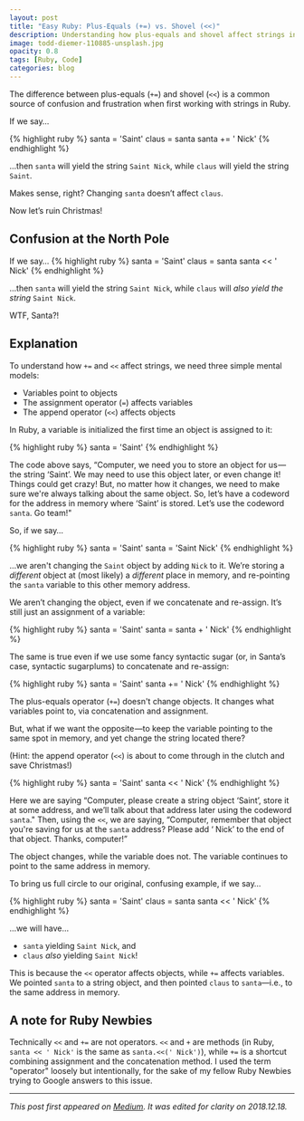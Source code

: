 ```yaml
---
layout: post
title: "Easy Ruby: Plus-Equals (+=) vs. Shovel (<<)"
description: Understanding how plus-equals and shovel affect strings in Ruby
image: todd-diemer-110885-unsplash.jpg
opacity: 0.8
tags: [Ruby, Code]
categories: blog
---
```


The difference between plus-equals (`+=`) and shovel (`<<`) is a common source of confusion and frustration when first working with strings in Ruby.

If we say…

{% highlight ruby %}
santa = 'Saint'
claus = santa
santa += ' Nick'
{% endhighlight %}

…then `santa` will yield the string `Saint Nick`, while `claus` will yield the string `Saint`.

Makes sense, right? Changing `santa` doesn’t affect `claus`.

Now let’s ruin Christmas!

## Confusion at the North Pole

If we say…
{% highlight ruby %}
santa = 'Saint'
claus = santa
santa << ' Nick'
{% endhighlight %}

…then `santa` will yield the string `Saint Nick`, while `claus` will _also yield the string_ `Saint Nick`.

WTF, Santa?!

## Explanation

To understand how `+=` and `<<` affect strings, we need three simple mental models:

* Variables point to objects
* The assignment operator (`=`) affects variables
* The append operator (`<<`) affects objects

In Ruby, a variable is initialized the first time an object is assigned to it:

{% highlight ruby %}
santa = 'Saint'
{% endhighlight %}

The code above says, “Computer, we need you to store an object for us &mdash; the string ‘Saint’. We may need to use this object later, or even change it! Things could get crazy! But, no matter how it changes, we need to make sure we're always talking about the same object. So, let’s have a codeword for the address in memory where ‘Saint’ is stored. Let’s use the codeword `santa`. Go team!"

So, if we say…

{% highlight ruby %}
santa = 'Saint'
santa = 'Saint Nick'
{% endhighlight %}

…we aren't changing the `Saint` object by adding `Nick` to it. We’re storing a _different_ object at (most likely) a _different_ place in memory, and re-pointing the `santa` variable to this other memory address.

We aren’t changing the object, even if we concatenate and re-assign. It’s still just an assignment of a variable:

{% highlight ruby %}
santa = 'Saint'
santa = santa + ' Nick'
{% endhighlight %}

The same is true even if we use some fancy syntactic sugar (or, in Santa’s case, syntactic sugarplums) to concatenate and re-assign:

{% highlight ruby %}
santa = 'Saint'
santa += ' Nick'
{% endhighlight %}

The plus-equals operator (`+=`) doesn't change objects. It changes what variables point to, via concatenation and assignment.

But, what if we want the opposite &mdash;to keep the variable pointing to the same spot in memory, and yet change the string located there?

(Hint: the append operator (`<<`) is about to come through in the clutch and save Christmas!)

{% highlight ruby %}
santa = 'Saint'
santa << ' Nick'
{% endhighlight %}

Here we are saying “Computer, please create a string object ‘Saint’, store it at some address, and we’ll talk about that address later using the codeword `santa`." Then, using the `<<`, we are saying, “Computer, remember that object you're saving for us at the `santa` address? Please add ‘ Nick’ to the end of that object. Thanks, computer!”

The object changes, while the variable does not. The variable continues to point to the same address in memory.

To bring us full circle to our original, confusing example, if we say…

{% highlight ruby %}
santa = 'Saint'
claus = santa
santa << ' Nick'
{% endhighlight %}

…we will have…

* `santa` yielding `Saint Nick`, and
* `claus` _also_ yielding `Saint Nick`!

This is because the `<<` operator affects objects, while `+=` affects variables. We pointed `santa` to a string object, and then pointed `claus` to `santa`&mdash;i.e., to the same address in memory.

## A note for Ruby Newbies

Technically `<<` and `+=` are not operators. `<<` and `+` are methods (in Ruby, `santa << ' Nick'` is the same as `santa.<<(' Nick')`), while `+=` is a shortcut combining assignment and the concatenation method. I used the term "operator" loosely but intentionally, for the sake of my fellow Ruby Newbies trying to Google answers to this issue.

---

_This post first appeared on [Medium](https://medium.com/@AdamLombard/easy-ruby-plus-equals-vs-shovel-6f030875e366). It was edited for clarity on 2018.12.18._
